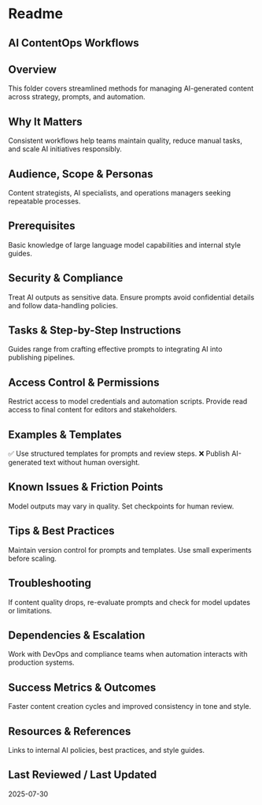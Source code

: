 # Readme
## AI ContentOps Workflows

## Overview
This folder covers streamlined methods for managing AI-generated content across strategy, prompts, and automation.

## Why It Matters
Consistent workflows help teams maintain quality, reduce manual tasks, and scale AI initiatives responsibly.

## Audience, Scope & Personas
Content strategists, AI specialists, and operations managers seeking repeatable processes.

## Prerequisites
Basic knowledge of large language model capabilities and internal style guides.

## Security & Compliance
Treat AI outputs as sensitive data. Ensure prompts avoid confidential details and follow data-handling policies.

## Tasks & Step-by-Step Instructions
Guides range from crafting effective prompts to integrating AI into publishing pipelines.

## Access Control & Permissions
Restrict access to model credentials and automation scripts. Provide read access to final content for editors and stakeholders.

## Examples & Templates
✅ Use structured templates for prompts and review steps.
❌ Publish AI-generated text without human oversight.

## Known Issues & Friction Points
Model outputs may vary in quality. Set checkpoints for human review.

## Tips & Best Practices
Maintain version control for prompts and templates. Use small experiments before scaling.

## Troubleshooting
If content quality drops, re-evaluate prompts and check for model updates or limitations.

## Dependencies & Escalation
Work with DevOps and compliance teams when automation interacts with production systems.

## Success Metrics & Outcomes
Faster content creation cycles and improved consistency in tone and style.

## Resources & References
Links to internal AI policies, best practices, and style guides.

## Last Reviewed / Last Updated
2025-07-30
